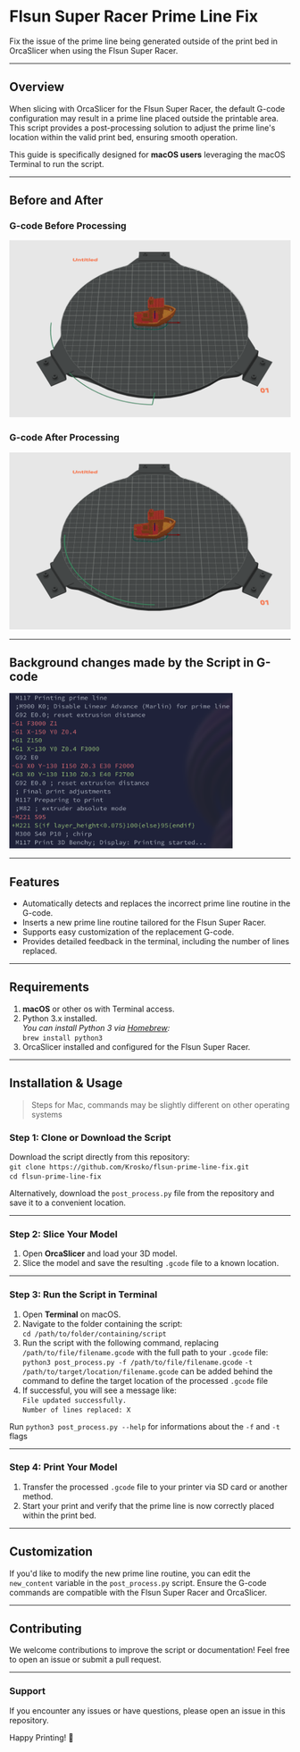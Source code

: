 # **Flsun Super Racer Prime Line Fix**  
Fix the issue of the prime line being generated outside of the print bed in OrcaSlicer when using the Flsun Super Racer.

---

## **Overview**  
When slicing with OrcaSlicer for the Flsun Super Racer, the default G-code configuration may result in a prime line placed outside the printable area. This script provides a post-processing solution to adjust the prime line's location within the valid print bed, ensuring smooth operation.

This guide is specifically designed for **macOS users** leveraging the macOS Terminal to run the script.

---

## **Before and After**
### **G-code Before Processing**
![G-code Before](https://github.com/Krosko/flsun-prime-line-fix/blob/main/images/gcode_before.png)

### **G-code After Processing**
![G-code After](https://github.com/Krosko/flsun-prime-line-fix/blob/main/images/gcode_after.png)

---

## **Background changes made by the Script in G-code**
<p align="left">
  <img width="400" src="https://github.com/Krosko/flsun-prime-line-fix/blob/main/images/diff.png">
</p>

---

## **Features**
- Automatically detects and replaces the incorrect prime line routine in the G-code.  
- Inserts a new prime line routine tailored for the Flsun Super Racer.  
- Supports easy customization of the replacement G-code.  
- Provides detailed feedback in the terminal, including the number of lines replaced.  

---

## **Requirements**
1. **macOS** or other os with Terminal access.
2. Python 3.x installed.  
   *You can install Python 3 via [Homebrew](https://brew.sh/):*  
   `brew install python3`
3. OrcaSlicer installed and configured for the Flsun Super Racer.  

---

## **Installation & Usage**

> Steps for Mac, commands may be slightly different on other operating systems

### **Step 1: Clone or Download the Script**
Download the script directly from this repository:  
`git clone https://github.com/Krosko/flsun-prime-line-fix.git`  
`cd flsun-prime-line-fix`

Alternatively, download the `post_process.py` file from the repository and save it to a convenient location.

---

### **Step 2: Slice Your Model**
1. Open **OrcaSlicer** and load your 3D model.  
2. Slice the model and save the resulting `.gcode` file to a known location.  

---

### **Step 3: Run the Script in Terminal**
1. Open **Terminal** on macOS.  
2. Navigate to the folder containing the script:  
   `cd /path/to/folder/containing/script`
3. Run the script with the following command, replacing `/path/to/file/filename.gcode` with the full path to your `.gcode` file:  
   `python3 post_process.py -f /path/to/file/filename.gcode`
   `-t /path/to/target/location/filename.gcode` can be added behind the command to define the target location of the processed `.gcode` file  
4. If successful, you will see a message like:  
   `File updated successfully.`  
   `Number of lines replaced: X`

Run `python3 post_process.py --help` for informations about the `-f` and `-t` flags 

---

### **Step 4: Print Your Model**
1. Transfer the processed `.gcode` file to your printer via SD card or another method.  
2. Start your print and verify that the prime line is now correctly placed within the print bed.  

---

## **Customization**
If you'd like to modify the new prime line routine, you can edit the `new_content` variable in the `post_process.py` script. Ensure the G-code commands are compatible with the Flsun Super Racer and OrcaSlicer.

---

## **Contributing**
We welcome contributions to improve the script or documentation! Feel free to open an issue or submit a pull request.

---

### **Support**
If you encounter any issues or have questions, please open an issue in this repository.  

Happy Printing! 🎉  

